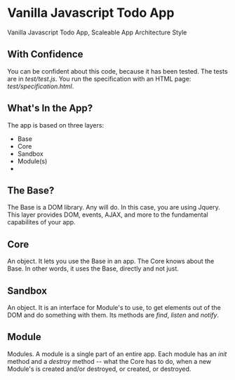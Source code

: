 
# Vanilla Javascript Todo App
Vanilla Javascript Todo App, Scaleable App Architecture Style

## With Confidence
You can be confident about this code, because it has been tested. The tests are in *test/test.js*. You run the specification with an HTML page: *test/specification.html*.

## What's In the App?

The app is based on three layers:
- Base
- Core
- Sandbox
- Module(s)
- 
## The Base?
The Base is a DOM library. Any will do. In this case, you are using Jquery. This layer provides DOM, events, AJAX, and more to the fundamental capabilites of your app.

## Core
An object. It lets you use the Base in an app. The Core knows about the Base. In other words, it uses the Base, directly and not just.

## Sandbox
An object. It is an interface for Module's to use, to get elements out of the DOM and do something with them. Its methods are *find*, *listen* and *notify*.

## Module
Modules. A module is a single part of an entire app. Each module has an *init* method and a *destroy* method -- what the Core has to do, when a new Module's is created and/or destroyed, or created, or destroyed.
